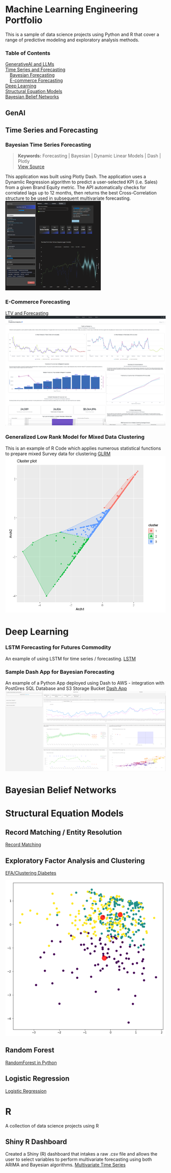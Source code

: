 # Machine Learning Engineering Portfolio

This is a sample of data science projects using Python and R that cover a range of predictive modeling and exploratory analysis methods.  

### Table of Contents
[GenerativeAI and LLMs](#GenAI) <br>
[Time Series and Forecasting](#Time-Series) <br>
&emsp;[Bayesian Forecasting](#Bayesian-Time-Series-Forecasting) <br>
&emsp;[E-commerce Forecasting](#E-Commerce-Forecasting) <br>
[Deep Learning](#Deep-Learning) <br>
[Structural Equation Models](#Structural-Equation-Models) <br>
[Bayesian Belief Networks](#Bayesian-Belief-Networks) <br>


## GenAI 

## Time Series and Forecasting

### Bayesian Time Series Forecasting
> **Keywords:** Forecasting  |  Bayesian  |  Dynamic Linear Models  |  Dash  |  Plotly <br>
> [View Source](Forecasting/bayesian_forecast_dash_app.py)<br>

This application was built using Plotly Dash.  The application uses a Dynamlic Regression algorithm to predict a user-selected KPI (i.e. Sales) from a given Brand Equity metric. 
The API automatically checks for correlated lags up to 12 months, then returns the best Cross-Correlation structure to be used in subsequent multivariate forecasting.<br>
<img src="images/bera_bayesian_forecasting_dash.png" width="300" height="280">

### E-Commerce Forecasting
[LTV and Forecasting](Python/LTV_Forecast_v2.ipynb)
![Looker Dashboard](images/Looker_Dashboard.png)

### Generalized Low Rank Model for Mixed Data Clustering
This is an example of R Code which applies numerous statistical functions to prepare mixed Survey data for clustering
[GLRM](GLRM/GLRM_R_Segmentation.ipynb)
![glrm](images/glrm_kmeans.PNG)




# Deep Learning

### LSTM Forecasting for Futures Commodity 
An example of using LSTM for time series / forecasting. 
[LSTM](Python/LSTM_NN_Forecasting.ipynb)

### Sample Dash App for Bayesian Forecasting
An example of a Python App deployed using Dash to AWS - integration with PostGres SQL Database and S3 Storage Bucket
[Dash App](Forecasting/bayesian_forecast_dash_app.py)
![App_dashboard](images/bayesian_times_series.PNG)


# Bayesian Belief Networks


# Structural Equation Models


## Record Matching / Entity Resolution
[Record Matching](Python/Record_matching.py)

## Exploratory Factor Analysis and Clustering

[EFA/Clustering Diabetes](Python/diabetes_data_reduction_clustering.ipynb)

![clusterplot](data/d_cluster.png)

## Random Forest 

[RandomForest in Python](Python/RandomForest.ipynb)

## Logistic Regression 
[Logistic Regression](Python/Logistic_Regression.ipynb)



# R
A collection of data science projects using R

## Shiny R Dashboard 
Created a Shiny (R) dashboard that intakes a raw .csv file and allows the user to select variables to perform multivariate forecasting using both ARIMA and Bayesian algorithms. 
[Multivariate Time Series](http://ryanclukey.shinyapps.io/MV_forecast)








